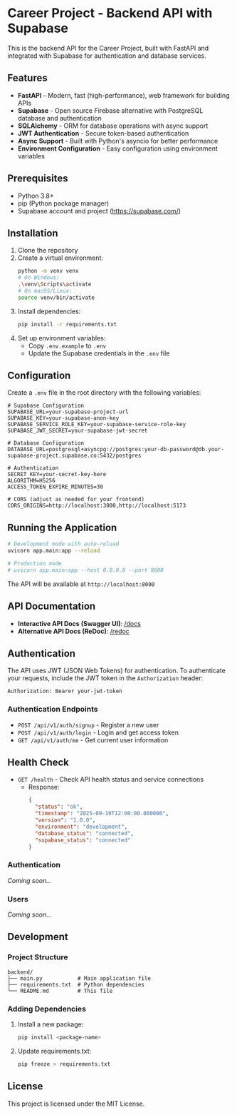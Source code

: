 # Career Project - Backend API with Supabase

This is the backend API for the Career Project, built with FastAPI and integrated with Supabase for authentication and database services.

## Features

- **FastAPI** - Modern, fast (high-performance), web framework for building APIs
- **Supabase** - Open source Firebase alternative with PostgreSQL database and authentication
- **SQLAlchemy** - ORM for database operations with async support
- **JWT Authentication** - Secure token-based authentication
- **Async Support** - Built with Python's asyncio for better performance
- **Environment Configuration** - Easy configuration using environment variables

## Prerequisites

- Python 3.8+
- pip (Python package manager)
- Supabase account and project (https://supabase.com/)

## Installation

1. Clone the repository
2. Create a virtual environment:
   ```bash
   python -m venv venv
   # On Windows:
   .\venv\Scripts\activate
   # On macOS/Linux:
   source venv/bin/activate
   ```
3. Install dependencies:
   ```bash
   pip install -r requirements.txt
   ```
4. Set up environment variables:
   - Copy `.env.example` to `.env`
   - Update the Supabase credentials in the `.env` file

## Configuration

Create a `.env` file in the root directory with the following variables:

```env
# Supabase Configuration
SUPABASE_URL=your-supabase-project-url
SUPABASE_KEY=your-supabase-anon-key
SUPABASE_SERVICE_ROLE_KEY=your-supabase-service-role-key
SUPABASE_JWT_SECRET=your-supabase-jwt-secret

# Database Configuration
DATABASE_URL=postgresql+asyncpg://postgres:your-db-password@db.your-supabase-project.supabase.co:5432/postgres

# Authentication
SECRET_KEY=your-secret-key-here
ALGORITHM=HS256
ACCESS_TOKEN_EXPIRE_MINUTES=30

# CORS (adjust as needed for your frontend)
CORS_ORIGINS=http://localhost:3000,http://localhost:5173
```

## Running the Application

```bash
# Development mode with auto-reload
uvicorn app.main:app --reload

# Production mode
# uvicorn app.main:app --host 0.0.0.0 --port 8000
```

The API will be available at `http://localhost:8000`

## API Documentation

- **Interactive API Docs (Swagger UI)**: [/docs](http://localhost:8000/docs)
- **Alternative API Docs (ReDoc)**: [/redoc](http://localhost:8000/redoc)

## Authentication

The API uses JWT (JSON Web Tokens) for authentication. To authenticate your requests, include the JWT token in the `Authorization` header:

```
Authorization: Bearer your-jwt-token
```

### Authentication Endpoints

- `POST /api/v1/auth/signup` - Register a new user
- `POST /api/v1/auth/login` - Login and get access token
- `GET /api/v1/auth/me` - Get current user information

## Health Check

- `GET /health` - Check API health status and service connections
  - Response:
    ```json
    {
      "status": "ok",
      "timestamp": "2025-09-19T12:00:00.000000",
      "version": "1.0.0",
      "environment": "development",
      "database_status": "connected",
      "supabase_status": "connected"
    }
    ```

### Authentication

*Coming soon...*

### Users

*Coming soon...*

## Development

### Project Structure

```
backend/
├── main.py           # Main application file
├── requirements.txt  # Python dependencies
└── README.md         # This file
```

### Adding Dependencies

1. Install a new package:
   ```bash
   pip install <package-name>
   ```
2. Update requirements.txt:
   ```bash
   pip freeze > requirements.txt
   ```

## License

This project is licensed under the MIT License.
